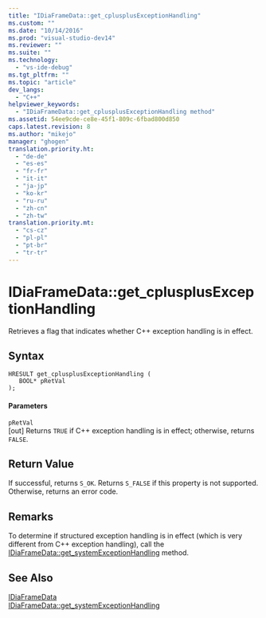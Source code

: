 ```yaml
---
title: "IDiaFrameData::get_cplusplusExceptionHandling"
ms.custom: ""
ms.date: "10/14/2016"
ms.prod: "visual-studio-dev14"
ms.reviewer: ""
ms.suite: ""
ms.technology: 
  - "vs-ide-debug"
ms.tgt_pltfrm: ""
ms.topic: "article"
dev_langs: 
  - "C++"
helpviewer_keywords: 
  - "IDiaFrameData::get_cplusplusExceptionHandling method"
ms.assetid: 54ee9cde-ce8e-45f1-809c-6fbad800d850
caps.latest.revision: 8
ms.author: "mikejo"
manager: "ghogen"
translation.priority.ht: 
  - "de-de"
  - "es-es"
  - "fr-fr"
  - "it-it"
  - "ja-jp"
  - "ko-kr"
  - "ru-ru"
  - "zh-cn"
  - "zh-tw"
translation.priority.mt: 
  - "cs-cz"
  - "pl-pl"
  - "pt-br"
  - "tr-tr"
---
```

# IDiaFrameData::get_cplusplusExceptionHandling
Retrieves a flag that indicates whether C++ exception handling is in effect.  
  
## Syntax  
  
```cpp#  
HRESULT get_cplusplusExceptionHandling (   
   BOOL* pRetVal  
);  
```  
  
#### Parameters  
 `pRetVal`  
 [out] Returns `TRUE` if C++ exception handling is in effect; otherwise, returns `FALSE`.  
  
## Return Value  
 If successful, returns `S_OK`. Returns `S_FALSE` if this property is not supported. Otherwise, returns an error code.  
  
## Remarks  
 To determine if structured exception handling is in effect (which is very different from C++ exception handling), call the [IDiaFrameData::get_systemExceptionHandling](../debugger/idiaframedata--get_systemexceptionhandling.md) method.  
  
## See Also  
 [IDiaFrameData](../debugger/idiaframedata.md)   
 [IDiaFrameData::get_systemExceptionHandling](../debugger/idiaframedata--get_systemexceptionhandling.md)